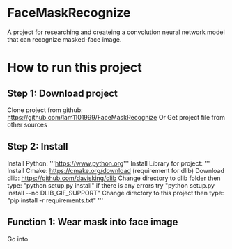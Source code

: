 # FaceMaskRecognize
A project for researching and createing a convolution neural network model that can recognize masked-face image.

# How to run this project

## Step 1: Download project
Clone project from github: https://github.com/lam1101999/FaceMaskRecognize
Or Get project file from other sources

## Step 2: Install
Install Python: '''https://www.python.org'''
Install Library for project:
'''
Install Cmake: https://cmake.org/download (requirement for dlib)
Download dlib: https://github.com/davisking/dlib
Change directory to dlib folder then type: "python setup.py install" if there is any errors try "python setup.py install --no DLIB_GIF_SUPPORT"
Change directory to this project then type: "pip install -r requirements.txt"
'''
## Function 1: Wear mask into face image
Go into 
